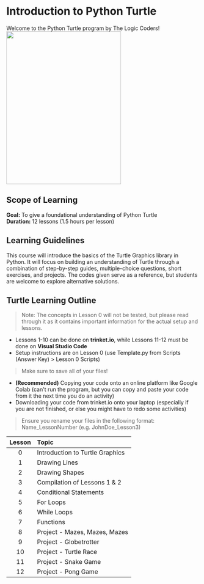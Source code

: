 # Introduction to Python Turtle
Welcome to the Python Turtle program by The Logic Coders!  
<img src="https://github.com/The-Logic-Coders/turtle-program/assets/97239180/c1d657c5-8f51-48e4-ae4e-dacc94b6122e" width="300" height="400">

## Scope of Learning
**Goal:** To give a foundational understanding of Python Turtle  
**Duration:** 12 lessons (1.5 hours per lesson)

## Learning Guidelines
This course will introduce the basics of the Turtle Graphics library in Python. It will focus on building an understanding of Turtle through a combination of step-by-step guides, multiple-choice questions, short exercises, and projects. The codes given serve as a reference, but students are welcome to explore alternative solutions.

## Turtle Learning Outline
> Note: The concepts in Lesson 0 will not be tested, but please read through it as it contains important information for the actual setup and lessons.
- Lessons 1-10 can be done on **trinket.io**, while Lessons 11-12 must be done on **Visual Studio Code**
- Setup instructions are on Lesson 0 (use Template.py from Scripts (Answer Key) > Lesson 0 Scripts)

> Make sure to save all of your files!
- **(Recommended)** Copying your code onto an online platform like Google Colab (can't run the program, but you can copy and paste your code from it the next time you do an activity)
- Downloading your code from trinket.io onto your laptop (especially if you are not finished, or else you might have to redo some activities)

> Ensure you rename your files in the following format: Name_LessonNumber (e.g. JohnDoe_Lesson3)

| **Lesson** | **Topic** |
| :-----: | :----- |
| 0 | Introduction to Turtle Graphics |
| 1 | Drawing Lines |
| 2 | Drawing Shapes |
| 3 | Compilation of Lessons 1 & 2 |
| 4 | Conditional Statements |
| 5 | For Loops |
| 6 | While Loops |
| 7 | Functions |
| 8 | Project - Mazes, Mazes, Mazes |
| 9 | Project - Globetrotter |
| 10 | Project - Turtle Race |
| 11 | Project - Snake Game |
| 12 | Project - Pong Game |